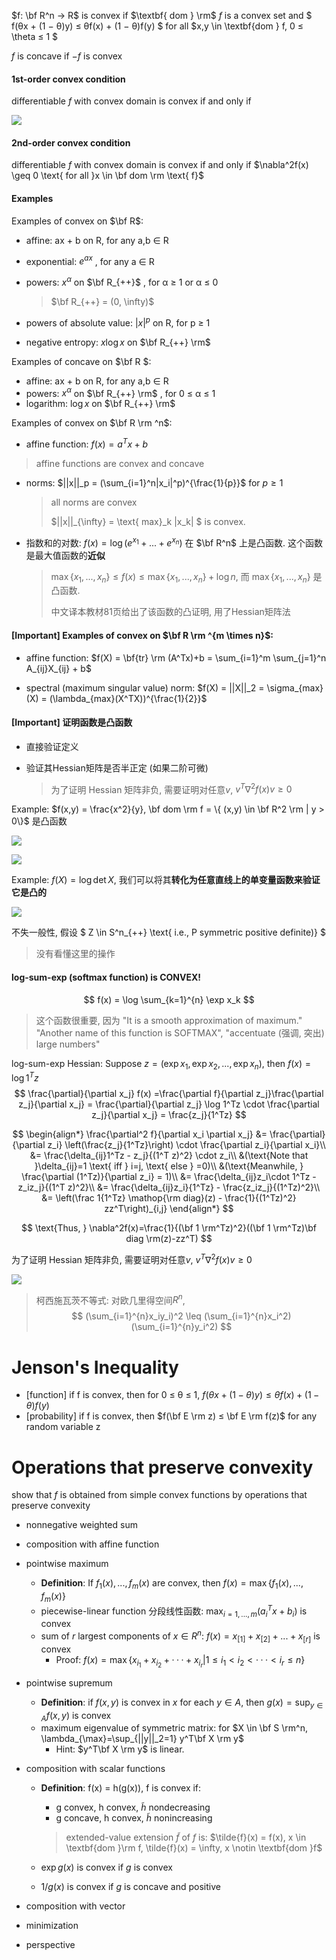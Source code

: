 $f: \bf R^n → R$ is convex if $\textbf{ dom } \rm$ $f$ is a convex set and $ f(θx + (1 − θ)y) ≤ θf(x) + (1 − θ)f(y) $ for all $x,y \in \textbf{dom } f, 0 ≤ \theta ≤ 1 $

$f$ is concave if $−f$ is convex

#### 1st-order convex condition

differentiable $f$ with convex domain is convex if and only if 

![](H:/Github%20Reposities/MathOfMachineLearning/Stanford%20CVX101%20Convex%20Optimization/imgs/4.png)

#### 2nd-order convex condition

differentiable $f$ with convex domain is convex if and only if  $\nabla^2f(x) \geq 0 \text{ for all }x \in \bf dom \rm \text{ f}$

#### Examples

Examples of convex on $\bf R$:

- affine: ax + b on R, for any a,b ∈ R

- exponential: $e^{ax}$ , for any a ∈ R

- powers: $x^α$ on $\bf R_{++}$ , for α ≥ 1 or α ≤ 0

  > $\bf R_{++} = (0, \infty)$

- powers of absolute value: $|x|^p$ on R, for p ≥ 1

- negative entropy: $x\log x$ on $\bf R_{++} \rm$

Examples of concave on $\bf R $:

- affine: ax + b on R, for any a,b ∈ R
- powers: $x^α$ on $\bf R_{++} \rm$ , for 0 ≤ α ≤ 1
- logarithm: $\log x$ on $\bf R_{++} \rm$

Examples of convex on $\bf R \rm ^n$:

-  affine function: $f(x) = a^Tx+b$

  > affine functions are convex and concave

- norms: $||x||_p = (\sum_{i=1}^n|x_i|^p)^{\frac{1}{p}}$ for $p \geq 1$

  > all norms are convex
  >
  > $||x||_{\infty} = \text{ max}_k |x_k| $ is convex.

- 指数和的对数: $f(x) = \log (e^{x_1}+...+e^{x_n})$ 在 $\bf R^n$ 上是凸函数. 这个函数是最大值函数的**近似**

  > $\max\{x_1,..., x_n\} \leq f(x) \leq \max\{x_1, ..., x_n\} + \log n$, 而 $\max\{x_1,..., x_n\}$ 是凸函数.
  >
  > 中文译本教材81页给出了该函数的凸证明, 用了Hessian矩阵法

#### [Important] Examples of convex on $\bf R \rm ^{m \times  n}$:

- affine function: $f(X) = \bf{tr} \rm (A^Tx)+b = \sum_{i=1}^m \sum_{j=1}^n A_{ij}X_{ij} + b$

- spectral (maximum singular value) norm: $f(X) = ||X||_2 = \sigma_{max}(X) = (\lambda_{max}(X^TX))^{\frac{1}{2}}$

#### [Important] 证明函数是凸函数

- 直接验证定义

- 验证其Hessian矩阵是否半正定 (如果二阶可微)

  > 为了证明 Hessian 矩阵非负, 需要证明对任意$v$, $v^T\nabla^2f(x)v \geq 0$

Example: $f(x,y) = \frac{x^2}{y}, \bf dom \rm f = \{ (x,y) \in \bf R^2 \rm | y > 0\}$ 是凸函数

![](imgs/1.png)

![](imgs/2.png)

Example: $f(X)=\log \det X$, 我们可以将其**转化为任意直线上的单变量函数来验证它是凸的**

![](imgs/3.png)

不失一般性, 假设 $ Z \in S^n_{++} \text{ i.e., P symmetric positive definite)} $

> 没有看懂这里的操作

#### log-sum-exp (softmax function) is CONVEX!

$$
f(x) = \log \sum_{k=1}^{n} \exp x_k
$$

> 这个函数很重要, 因为 "It is a smooth approximation of maximum." "Another name of this function is SOFTMAX", "accentuate (强调, 突出) large numbers"

log-sum-exp Hessian: Suppose  $z = (\exp x_1, \exp x_2,..., \exp x_n)$, then $f(x)=\log 1^Tz$
$$
\frac{\partial}{\partial x_j} f(x) =\frac{\partial f}{\partial z_j}\frac{\partial z_j}{\partial x_j} = \frac{\partial}{\partial z_j} \log 1^Tz \cdot \frac{\partial z_j}{\partial x_j} = \frac{z_j}{1^Tz} 
$$

$$
\begin{align*} \frac{\partial^2 f}{\partial x_i \partial x_j} 
  &= \frac{\partial}{\partial z_i} \left(\frac{z_j}{1^Tz}\right) \cdot \frac{\partial z_i}{\partial x_i}\\
  &= \frac{\delta_{ij}1^Tz - z_j}{(1^T z)^2} \cdot z_i\\
  &(\text{Note that }\delta_{ij}=1 \text{ iff } i=j, \text{ else } =0)\\
  &(\text{Meanwhile, } \frac{\partial (1^Tz)}{\partial z_i} = 1)\\
  &= \frac{\delta_{ij}z_i\cdot 1^Tz - z_iz_j}{(1^T z)^2}\\
  &= \frac{\delta_{ij}z_i}{1^Tz} - \frac{z_iz_j}{(1^Tz)^2}\\
  &= \left(\frac 1{1^Tz} \mathop{\rm diag}(z) - \frac{1}{(1^Tz)^2} zz^T\right)_{i,j}
 \end{align*}
$$

$$
\text{Thus, } \nabla^2f(x)=\frac{1}{(\bf 1 \rm^Tz)^2}((\bf 1 \rm^Tz)\bf diag \rm(z)-zz^T)
$$

为了证明 Hessian 矩阵非负, 需要证明对任意$v$, $v^T\nabla^2f(x)v \geq 0$

![](imgs/5.png)

> 柯西施瓦茨不等式: 对欧几里得空间$R^n$, 
> $$
> (\sum_{i=1}^{n}x_iy_i)^2 \leq (\sum_{i=1}^{n}x_i^2)(\sum_{i=1}^{n}y_i^2)
> $$

# Jenson's Inequality

- [function] if f is convex, then for 0 ≤ θ ≤ 1, $f(θx + (1 − θ)y) ≤ θf(x) + (1 − θ)f(y)$
- [probability]  if f is convex, then $f(\bf E \rm z) ≤ \bf E \rm f(z)$ for any random variable z

# Operations that preserve convexity

show that $f$ is obtained from simple convex functions by operations that preserve convexity

- nonnegative weighted sum

- composition with affine function

- pointwise maximum

  - **Definition**: If $f_1 (x),...,f_m (x)$ are convex, then $f(x) = \max \{f_1 (x),...,f_m (x)\}$
  - piecewise-linear function 分段线性函数:  $\max_{i=1,...,m} (a^T_i x + b_i )$ is convex
  - sum of $r$ largest components of $x \in R^n$: $f(x)=x_{[1]}+x_{[2]}+...+x_{[r]}$ is convex
    - Proof: $f(x) = \max \{x_{i_1} + x_{i_2} + ··· + x_{i_r}| 1 ≤ i_1 < i_2 < ··· < i_r ≤ n \}$

- pointwise supremum

  - **Definition**: if $f(x,y)$ is convex in $x$ for each $y ∈ A$, then $g(x) = \sup_{y∈A} f(x,y)$ is convex
  - maximum eigenvalue of symmetric matrix: for $X \in \bf S \rm^n, \lambda_{\max}=\sup_{||y||_2=1} y^T\bf X \rm y$
    - Hint: $y^T\bf X \rm y$ is linear.

- composition with scalar functions

  - **Definition**: f(x) = h(g(x)),  f is convex if: 

    - g convex, h convex, $\tilde{h}$ nondecreasing
    - g concave, h convex, $\tilde{ h }$ nonincreasing

    > extended-value extension $\tilde{f}$ of $f$ is: $\tilde{f}(x) = f(x), x \in \textbf{dom }\rm f, \tilde{f}(x) = \infty, x \notin \textbf{dom }f$

  - $\exp g(x)$ is convex if $g$ is convex

  - $1/g(x)$ is convex if $g$ is concave and positive

- composition with vector

- minimization

- perspective